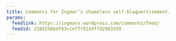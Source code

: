 ```yaml
---
title: Comments for Ingmar’s shameless self-blagvertisement.
params:
  feedlink: https://ingmarv.wordpress.com/comments/feed/
  feedid: 2284256bdf83ccefff8143ff92083259
---
```


